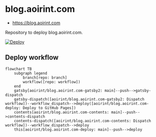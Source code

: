 # blog.aoirint.com

- <https://blog.aoirint.com>

Repository to deploy blog.aoirint.com.

[![Deploy](https://github.com/aoirint-web/blog.aoirint.com/actions/workflows/deploy.yml/badge.svg)](https://github.com/aoirint-web/blog.aoirint.com/actions/workflows/deploy.yml)


## Deploy workflow

```mermaid
flowchart TB
    subgraph legend
        branch[repo: branch]
        workflow([repo: workflow])
    end
    gatsby[aoirint/blog.aoirint.com-gatsby2: main]--push-->gatsby-dispatch
    gatsby-dispatch([aoirint/blog.aoirint.com-gatsby2: Dispatch workflow])--workflow_dispatch-->deploy([aoirint/blog.aoirint.com-deploy: Deploy to GitHub Pages])
    contents[aoirint/blog.aoirint.com-contents: main]--push-->contents-dispatch
    contents-dispatch([aoirint/blog.aoirint.com-contents: Dispatch workflow])--workflow_dispatch-->deploy
    this[aoirint/blog.aoirint.com-deploy: main]--push-->deploy
```
